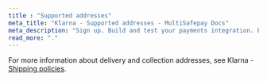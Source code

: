 ```yaml
---
title : "Supported addresses"
meta_title: "Klarna - Supported addresses - MultiSafepay Docs"
meta_description: "Sign up. Build and test your payments integration. Explore our products and services. Use our API Reference, SDKs, and wrappers. Get support."
read_more: "."
---
```


For more information about delivery and collection addresses, see Klarna - [Shipping policies](https://www.klarna.com/international/shipping-policies/).